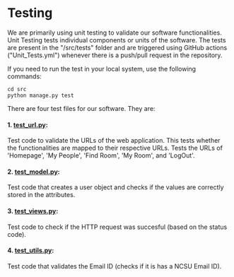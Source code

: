 # Testing

We are primarily using unit testing to validate our software functionalities. Unit Testing tests individual components or units of the software. The tests are present in the "/src/tests" folder and are triggered using GitHub actions ("Unit_Tests.yml") whenever there is a push/pull request in the repository. 

If you need to run the test in your local system, use the following commands:

```
cd src
python manage.py test 
```

There are four test files for our software. They are:

#### 1. [test_url.py](https://github.com/rohitgeddam/FindMyRoomie/blob/README---Arun/src/tests/test_url.py):
Test code to validate the URLs of the web application. This tests whether the functionalities are mapped to their respective URLs. Tests the URLs of 'Homepage', 'My People', 'Find Room', 'My Room', and 'LogOut'.

#### 2. [test_model.py](https://github.com/rohitgeddam/FindMyRoomie/blob/README---Arun/src/tests/test_model.py):
Test code that creates a user object and checks if the values are correctly stored in the attributes.

#### 3. [test_views.py](https://github.com/rohitgeddam/FindMyRoomie/blob/README---Arun/src/tests/test_views.py):
Test code to check if the HTTP request was succesful (based on the status code).

#### 4. [test_utils.py](https://github.com/rohitgeddam/FindMyRoomie/blob/README---Arun/src/tests/test_utils.py):
Test code that validates the Email ID (checks if it is has a NCSU Email ID). 

